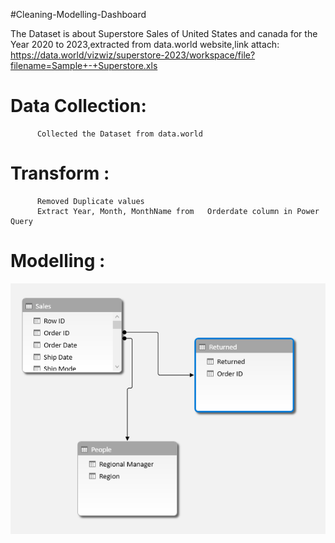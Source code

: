 
#Cleaning-Modelling-Dashboard

The Dataset is about Superstore Sales of United States and canada for the Year 2020 to 2023,extracted from data.world website,link attach:
https://data.world/vizwiz/superstore-2023/workspace/file?filename=Sample+-+Superstore.xls


 
# Data Collection: 
          Collected the Dataset from data.world

# Transform : 
          Removed Duplicate values
          Extract Year, Month, MonthName from   Orderdate column in Power Query

# Modelling :
![Logo](https://github.com/Archana271/ExcelDataAnalysis-Cleaning-Modelling-Dashboard/blob/main/Model.png)

